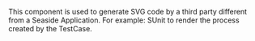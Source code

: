 This component is used to generate SVG code by a third party different from a Seaside Application. 
For example: SUnit to render the process created by the TestCase.